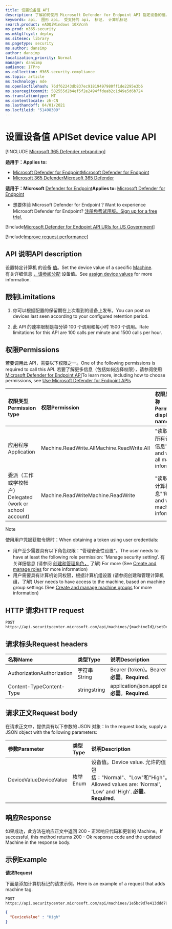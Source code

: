 ```yaml
---
title: 设置设备值 API
description: 了解如何使用 Microsoft Defender for Endpoint API 指定设备的值。
keywords: api， 图形 api， 受支持的 api， 标记， 计算机标记
search.product: eADQiWindows 10XVcnh
ms.prod: m365-security
ms.mktglfcycl: deploy
ms.sitesec: library
ms.pagetype: security
ms.author: dansimp
author: dansimp
localization_priority: Normal
manager: dansimp
audience: ITPro
ms.collection: M365-security-compliance
ms.topic: article
ms.technology: mde
ms.openlocfilehash: 76df62243db837ec91819497980ff1de2295e3b6
ms.sourcegitcommit: 582555d2b4ef5f2e2494ffdeab2c1d49e5d6b724
ms.translationtype: MT
ms.contentlocale: zh-CN
ms.lasthandoff: 04/01/2021
ms.locfileid: "51498309"
---
```

# <a name="set-device-value-api"></a><span data-ttu-id="b8cda-104">设置设备值 API</span><span class="sxs-lookup"><span data-stu-id="b8cda-104">Set device value API</span></span>

[!INCLUDE [Microsoft 365 Defender rebranding](../../includes/microsoft-defender.md)]

<span data-ttu-id="b8cda-105">**适用于：**</span><span class="sxs-lookup"><span data-stu-id="b8cda-105">**Applies to:**</span></span>
- [<span data-ttu-id="b8cda-106">Microsoft Defender for Endpoint</span><span class="sxs-lookup"><span data-stu-id="b8cda-106">Microsoft Defender for Endpoint</span></span>](https://go.microsoft.com/fwlink/p/?linkid=2154037)
- [<span data-ttu-id="b8cda-107">Microsoft 365 Defender</span><span class="sxs-lookup"><span data-stu-id="b8cda-107">Microsoft 365 Defender</span></span>](https://go.microsoft.com/fwlink/?linkid=2118804)

<span data-ttu-id="b8cda-108">**适用于：Microsoft** [Defender for Endpoint](https://go.microsoft.com/fwlink/?linkid=2154037)</span><span class="sxs-lookup"><span data-stu-id="b8cda-108">**Applies to:** [Microsoft Defender for Endpoint](https://go.microsoft.com/fwlink/?linkid=2154037)</span></span>

- <span data-ttu-id="b8cda-109">想要体验 Microsoft Defender for Endpoint？</span><span class="sxs-lookup"><span data-stu-id="b8cda-109">Want to experience Microsoft Defender for Endpoint?</span></span> [<span data-ttu-id="b8cda-110">注册免费试用版。</span><span class="sxs-lookup"><span data-stu-id="b8cda-110">Sign up for a free trial.</span></span>](https://www.microsoft.com/microsoft-365/windows/microsoft-defender-atp?ocid=docs-wdatp-exposedapis-abovefoldlink) 

[!include[Microsoft Defender for Endpoint API URIs for US Government](../../includes/microsoft-defender-api-usgov.md)]

[!include[Improve request performance](../../includes/improve-request-performance.md)]


## <a name="api-description"></a><span data-ttu-id="b8cda-111">API 说明</span><span class="sxs-lookup"><span data-stu-id="b8cda-111">API description</span></span>

<span data-ttu-id="b8cda-112">设置特定计算机 的设备 [值](machine.md)。</span><span class="sxs-lookup"><span data-stu-id="b8cda-112">Set the device value of a specific [Machine](machine.md).</span></span><br>
<span data-ttu-id="b8cda-113">有关详细信息 [，请参阅分配](tvm-assign-device-value.md) 设备值。</span><span class="sxs-lookup"><span data-stu-id="b8cda-113">See [assign device values](tvm-assign-device-value.md) for more information.</span></span>

## <a name="limitations"></a><span data-ttu-id="b8cda-114">限制</span><span class="sxs-lookup"><span data-stu-id="b8cda-114">Limitations</span></span>

1. <span data-ttu-id="b8cda-115">你可以根据配置的保留期在上次看到的设备上发布。</span><span class="sxs-lookup"><span data-stu-id="b8cda-115">You can post on devices last seen according to your configured retention period.</span></span>

2. <span data-ttu-id="b8cda-116">此 API 的速率限制是每分钟 100 个调用和每小时 1500 个调用。</span><span class="sxs-lookup"><span data-stu-id="b8cda-116">Rate limitations for this API are 100 calls per minute and 1500 calls per hour.</span></span>


## <a name="permissions"></a><span data-ttu-id="b8cda-117">权限</span><span class="sxs-lookup"><span data-stu-id="b8cda-117">Permissions</span></span>

<span data-ttu-id="b8cda-118">若要调用此 API，需要以下权限之一。</span><span class="sxs-lookup"><span data-stu-id="b8cda-118">One of the following permissions is required to call this API.</span></span> <span data-ttu-id="b8cda-119">若要了解更多信息（包括如何选择权限），请参阅使用 [Microsoft Defender for Endpoint API](apis-intro.md)</span><span class="sxs-lookup"><span data-stu-id="b8cda-119">To learn more, including how to choose permissions, see [Use Microsoft Defender for Endpoint APIs](apis-intro.md)</span></span>

<span data-ttu-id="b8cda-120">权限类型</span><span class="sxs-lookup"><span data-stu-id="b8cda-120">Permission type</span></span> |    <span data-ttu-id="b8cda-121">权限</span><span class="sxs-lookup"><span data-stu-id="b8cda-121">Permission</span></span>    |    <span data-ttu-id="b8cda-122">权限显示名称</span><span class="sxs-lookup"><span data-stu-id="b8cda-122">Permission display name</span></span>
:---|:---|:---
<span data-ttu-id="b8cda-123">应用程序</span><span class="sxs-lookup"><span data-stu-id="b8cda-123">Application</span></span> |    <span data-ttu-id="b8cda-124">Machine.ReadWrite.All</span><span class="sxs-lookup"><span data-stu-id="b8cda-124">Machine.ReadWrite.All</span></span> |    <span data-ttu-id="b8cda-125">"读取和写入所有计算机信息"</span><span class="sxs-lookup"><span data-stu-id="b8cda-125">'Read and write all machine information'</span></span>
<span data-ttu-id="b8cda-126">委派（工作或学校帐户）</span><span class="sxs-lookup"><span data-stu-id="b8cda-126">Delegated (work or school account)</span></span> | <span data-ttu-id="b8cda-127">Machine.ReadWrite</span><span class="sxs-lookup"><span data-stu-id="b8cda-127">Machine.ReadWrite</span></span> | <span data-ttu-id="b8cda-128">"读取和写入计算机信息"</span><span class="sxs-lookup"><span data-stu-id="b8cda-128">'Read and write machine information'</span></span>

>[!Note]
> <span data-ttu-id="b8cda-129">使用用户凭据获取令牌时：</span><span class="sxs-lookup"><span data-stu-id="b8cda-129">When obtaining a token using user credentials:</span></span>
>
>- <span data-ttu-id="b8cda-130">用户至少需要具有以下角色权限："管理安全性设置"。</span><span class="sxs-lookup"><span data-stu-id="b8cda-130">The user needs to have at least the following role permission: 'Manage security setting'.</span></span> <span data-ttu-id="b8cda-131">有关详细信息 (请参阅 [创建和管理角色，](user-roles.md) 了解) </span><span class="sxs-lookup"><span data-stu-id="b8cda-131">For more  (See [Create and manage roles](user-roles.md) for more information)</span></span>
>- <span data-ttu-id="b8cda-132">用户需要具有计算机访问权限，根据计算机组设置 (请参阅创建和管理计算机组，了解[](machine-groups.md)) </span><span class="sxs-lookup"><span data-stu-id="b8cda-132">User needs to have access to the machine, based on machine group settings (See [Create and manage machine groups](machine-groups.md) for more information)</span></span>

## <a name="http-request"></a><span data-ttu-id="b8cda-133">HTTP 请求</span><span class="sxs-lookup"><span data-stu-id="b8cda-133">HTTP request</span></span>

```http
POST https://api.securitycenter.microsoft.com/api/machines/{machineId}/setDeviceValue
```

## <a name="request-headers"></a><span data-ttu-id="b8cda-134">请求标头</span><span class="sxs-lookup"><span data-stu-id="b8cda-134">Request headers</span></span>

<span data-ttu-id="b8cda-135">名称</span><span class="sxs-lookup"><span data-stu-id="b8cda-135">Name</span></span> | <span data-ttu-id="b8cda-136">类型</span><span class="sxs-lookup"><span data-stu-id="b8cda-136">Type</span></span> | <span data-ttu-id="b8cda-137">说明</span><span class="sxs-lookup"><span data-stu-id="b8cda-137">Description</span></span>
:---|:---|:---
<span data-ttu-id="b8cda-138">Authorization</span><span class="sxs-lookup"><span data-stu-id="b8cda-138">Authorization</span></span> | <span data-ttu-id="b8cda-139">字符串</span><span class="sxs-lookup"><span data-stu-id="b8cda-139">String</span></span> | <span data-ttu-id="b8cda-140">Bearer {token}。</span><span class="sxs-lookup"><span data-stu-id="b8cda-140">Bearer {token}.</span></span> <span data-ttu-id="b8cda-141">**必需**。</span><span class="sxs-lookup"><span data-stu-id="b8cda-141">**Required**.</span></span>
<span data-ttu-id="b8cda-142">Content-Type</span><span class="sxs-lookup"><span data-stu-id="b8cda-142">Content-Type</span></span> | <span data-ttu-id="b8cda-143">string</span><span class="sxs-lookup"><span data-stu-id="b8cda-143">string</span></span> | <span data-ttu-id="b8cda-144">application/json.</span><span class="sxs-lookup"><span data-stu-id="b8cda-144">application/json.</span></span> <span data-ttu-id="b8cda-145">**必需**。</span><span class="sxs-lookup"><span data-stu-id="b8cda-145">**Required**.</span></span>

## <a name="request-body"></a><span data-ttu-id="b8cda-146">请求正文</span><span class="sxs-lookup"><span data-stu-id="b8cda-146">Request body</span></span>

<span data-ttu-id="b8cda-147">在请求正文中，提供具有以下参数的 JSON 对象：</span><span class="sxs-lookup"><span data-stu-id="b8cda-147">In the request body, supply a JSON object with the following parameters:</span></span>

<span data-ttu-id="b8cda-148">参数</span><span class="sxs-lookup"><span data-stu-id="b8cda-148">Parameter</span></span> |    <span data-ttu-id="b8cda-149">类型</span><span class="sxs-lookup"><span data-stu-id="b8cda-149">Type</span></span>    | <span data-ttu-id="b8cda-150">说明</span><span class="sxs-lookup"><span data-stu-id="b8cda-150">Description</span></span>
:---|:---|:---
<span data-ttu-id="b8cda-151">DeviceValue</span><span class="sxs-lookup"><span data-stu-id="b8cda-151">DeviceValue</span></span> |    <span data-ttu-id="b8cda-152">枚举</span><span class="sxs-lookup"><span data-stu-id="b8cda-152">Enum</span></span> |    <span data-ttu-id="b8cda-153">设备值。</span><span class="sxs-lookup"><span data-stu-id="b8cda-153">Device value.</span></span> <span data-ttu-id="b8cda-154">允许的值包括："Normal"、"Low"和"High"。</span><span class="sxs-lookup"><span data-stu-id="b8cda-154">Allowed values are: 'Normal', 'Low' and 'High'.</span></span> <span data-ttu-id="b8cda-155">**必需**。</span><span class="sxs-lookup"><span data-stu-id="b8cda-155">**Required**.</span></span>

## <a name="response"></a><span data-ttu-id="b8cda-156">响应</span><span class="sxs-lookup"><span data-stu-id="b8cda-156">Response</span></span>

<span data-ttu-id="b8cda-157">如果成功，此方法在响应正文中返回 200 - 正常响应代码和更新的 Machine。</span><span class="sxs-lookup"><span data-stu-id="b8cda-157">If successful, this method returns 200 - Ok response code and the updated Machine in the response body.</span></span>

## <a name="example"></a><span data-ttu-id="b8cda-158">示例</span><span class="sxs-lookup"><span data-stu-id="b8cda-158">Example</span></span>

<span data-ttu-id="b8cda-159">**请求**</span><span class="sxs-lookup"><span data-stu-id="b8cda-159">**Request**</span></span>

<span data-ttu-id="b8cda-160">下面是添加计算机标记的请求示例。</span><span class="sxs-lookup"><span data-stu-id="b8cda-160">Here is an example of a request that adds machine tag.</span></span>

```http
POST https://api.securitycenter.microsoft.com/api/machines/1e5bc9d7e413ddd7902c2932e418702b84d0cc07/setDeviceValue
```

```json
{
  "DeviceValue" : "High"
}
```
